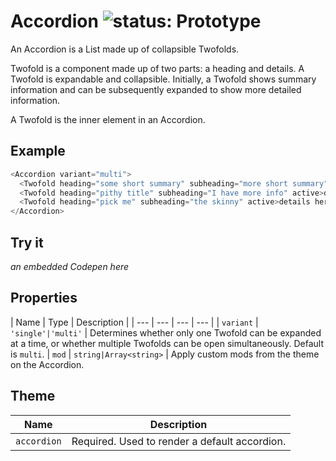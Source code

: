 # Accordion ![status: Prototype](https://img.shields.io/badge/status-prototype-orange.svg)

An Accordion is a List made up of collapsible Twofolds.

Twofold is a component made up of two parts: a heading and details. A Twofold is expandable and collapsible. Initially, a Twofold shows summary information and can be subsequently expanded to show more detailed information.

A Twofold is the inner element in an Accordion.

## Example

```javascript
<Accordion variant="multi">
  <Twofold heading="some short summary" subheading="more short summary">details here</Twofold>
  <Twofold heading="pithy title" subheading="I have more info" active>details here</Twofold>
  <Twofold heading="pick me" subheading="the skinny" active>details here</Twofold>
</Accordion>

```

## Try it
_an embedded Codepen here_

## Properties

| Name | Type | Description |
| --- | --- | --- | --- |
| `variant` | <code>'single'&#124;'multi'</code> | Determines whether only one Twofold can be expanded at a time, or whether multiple Twofolds can be open simultaneously. Default is `multi`.
| `mod` | `string|Array<string>` | Apply custom mods from the theme on the Accordion.

## Theme

| Name | Description |
| ---  | ----------- |
| `accordion` | Required. Used to render a default accordion. |
